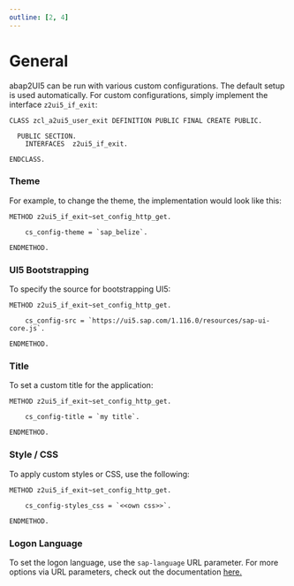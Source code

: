 ```yaml
---
outline: [2, 4]
---
```


# General

abap2UI5 can be run with various custom configurations. The default setup is used automatically. For custom configurations, simply implement the interface `z2ui5_if_exit`:

```abap
CLASS zcl_a2ui5_user_exit DEFINITION PUBLIC FINAL CREATE PUBLIC.

  PUBLIC SECTION.
    INTERFACES  z2ui5_if_exit.

ENDCLASS.
```

### Theme
For example, to change the theme, the implementation would look like this:
```abap
METHOD z2ui5_if_exit~set_config_http_get.

    cs_config-theme = `sap_belize`.

ENDMETHOD.
```

### UI5 Bootstrapping
To specify the source for bootstrapping UI5:
```abap
METHOD z2ui5_if_exit~set_config_http_get.

    cs_config-src = `https://ui5.sap.com/1.116.0/resources/sap-ui-core.js`.

ENDMETHOD.
```

### Title
To set a custom title for the application:
```abap
METHOD z2ui5_if_exit~set_config_http_get.

    cs_config-title = `my title`.

ENDMETHOD.
```

### Style / CSS
To apply custom styles or CSS, use the following:
```abap
METHOD z2ui5_if_exit~set_config_http_get.

    cs_config-styles_css = `<<own css>>`.

ENDMETHOD.
```

### Logon Language
To set the logon language, use the `sap-language` URL parameter. For more options via URL parameters, check out the documentation [here.](https://help.sap.com/doc/saphelp_nw75/7.5.5/de-DE/8b/46468c433b40c3b87b2e07f34dea1b/content.htm?no_cache=true)
